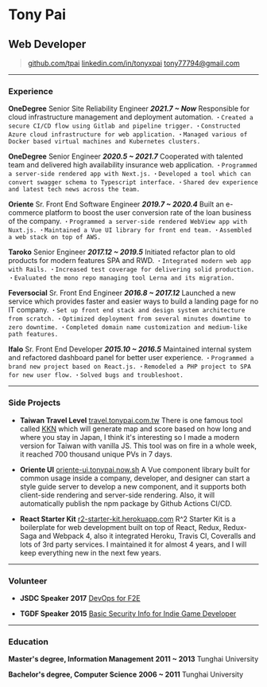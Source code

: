 # Tony Pai
## Web Developer

> [github.com/tpai](https://github.com/tpai)
> [linkedin.com/in/tonyxpai](https://www.linkedin.com/in/tonyxpai/)
> [tony77794@gmail.com](mailto:tony77794@gmail.com)

------

### Experience

**OneDegree** Senior Site Reliability Engineer __*2021.7 ~ Now*__
    Responsible for cloud infrastructure management and deployment automation.
    `・Created a secure CI/CD flow using Gitlab and pipeline trigger.`
    `・Constructed Azure cloud infrastructure for web application.`
    `・Managed various of Docker based virtual machines and Kubernetes clusters.`

**OneDegree** Senior Engineer __*2020.5 ~ 2021.7*__
    Cooperated with talented team and delivered high availability insurance web application.
    `・Programmed a server-side rendered app with Next.js.`
    `・Developed a tool which can convert swagger schema to Typescript interface.`
    `・Shared dev experience and latest tech news across the team.`

**Oriente** Sr. Front End Software Engineer  __*2019.7 ~ 2020.4*__
    Built an e-commerce platform to boost the user conversion rate of the loan business of the company.
    `・Programmed a server-side rendered WebView app with Nuxt.js.`
    `・Maintained a Vue UI library for front end team.`
    `・Assembled a web stack on top of AWS.`

**Taroko** Senior Engineer  __*2017.12 ~ 2019.5*__
    Initiated refactor plan to old products for modern features SPA and RWD.
    `・Integrated modern web app with Rails.`
    `・Increased test coverage for delivering solid production.`
    `・Evaluated the mono repo managing tool Lerna and its migration.`

**Feversocial** Sr. Front End Engineer  __*2016.8 ~ 2017.12*__
    Launched a new service which provides faster and easier ways to build a landing page for no IT company.
    `・Set up front end stack and design system architecture from scratch.`
    `・Optimized deployment from several minutes downtime to zero downtime.`
    `・Completed domain name customization and medium-like path features.`

**Ifalo** Sr. Front End Developer  __*2015.10 ~ 2016.5*__
    Maintained internal system and refactored dashboard panel for better user experience.
    `・Programmed a brand new project based on React.js.`
    `・Remodeled a PHP project to SPA for new user flow.`
    `・Solved bugs and troubleshoot.`

------

### Side Projects

* **Taiwan Travel Level**
    [travel.tonypai.com.tw](https://travel.tonypai.com.tw)
    There is one famous tool called [KKN](https://uub.jp/kkn/) which will generate map and score based on how long and where you stay in Japan, I think it's interesting so I made a modern version for Taiwan with vanilla JS. This tool was on fire in a whole week, it reached 700 thousand unique PVs in 7 days.

* **Oriente UI**
    [oriente-ui.tonypai.now.sh](https://oriente-ui.tonypai.now.sh/)
    A Vue component library built for common usage inside a company, developer, and designer can start a style guide server to develop a new component, and it supports both client-side rendering and server-side rendering. Also, it will automatically publish the npm package by Github Actions CI/CD.

* **React Starter Kit**
    [r2-starter-kit.herokuapp.com](https://r2-starter-kit.herokuapp.com/)
    R^2 Starter Kit is a boilerplate for web development built on top of React, Redux, Redux-Saga and Webpack 4, also it integrated Heroku, Travis CI, Coveralls and lots of 3rd party services. I maintained it for almost 4 years, and I will keep everything new in the next few years.

------

### Volunteer

* **JSDC Speaker** __2017__
    [DevOps for F2E](https://slides.com/tonypai/devops-for-f2e)

* **TGDF Speaker** __2015__
    [Basic Security Info for Indie Game Developer](https://slides.com/tonypai/tgdf2015-unityapksecurity)

------

### Education

**Master's degree, Information Management** __2011 ~ 2013__
    Tunghai University

**Bachelor's degree, Computer Science** __2006 ~ 2011__
    Tunghai University
